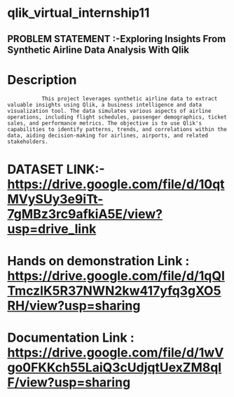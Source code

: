 # qlik_virtual_internship11
## PROBLEM STATEMENT :-Exploring Insights From Synthetic Airline Data Analysis With Qlik
# Description 
               This project leverages synthetic airline data to extract valuable insights using Qlik, a business intelligence and data visualization tool. The data simulates various aspects of airline operations, including flight schedules, passenger demographics, ticket sales, and performance metrics. The objective is to use Qlik's capabilities to identify patterns, trends, and correlations within the data, aiding decision-making for airlines, airports, and related stakeholders.

# DATASET LINK:- https://drive.google.com/file/d/10qtMVySUy3e9iTt-7gMBz3rc9afkiA5E/view?usp=drive_link

# Hands on demonstration Link : https://drive.google.com/file/d/1qQITmczIK5R37NWN2kw417yfq3gXO5RH/view?usp=sharing

# Documentation Link : https://drive.google.com/file/d/1wVgo0FKKch55LaiQ3cUdjqtUexZM8qIF/view?usp=sharing
